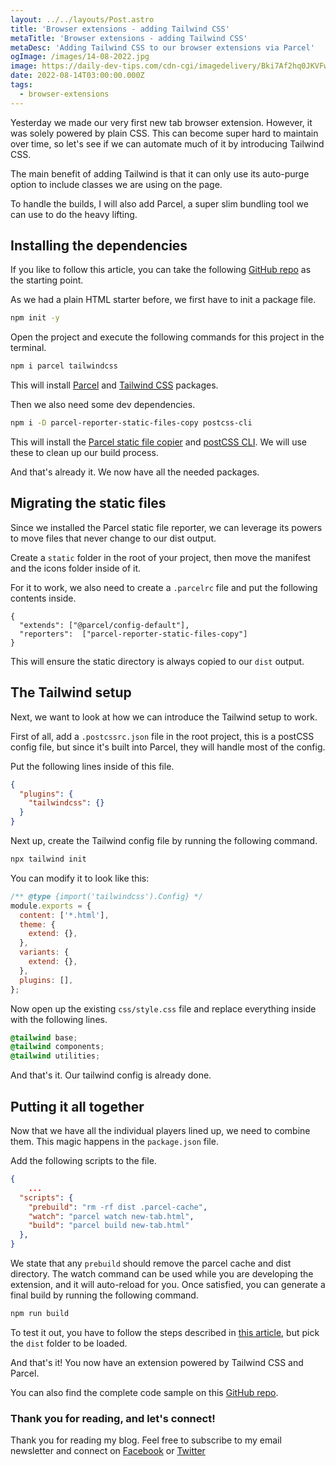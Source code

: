 ```yaml
---
layout: ../../layouts/Post.astro
title: 'Browser extensions - adding Tailwind CSS'
metaTitle: 'Browser extensions - adding Tailwind CSS'
metaDesc: 'Adding Tailwind CSS to our browser extensions via Parcel'
ogImage: /images/14-08-2022.jpg
image: https://daily-dev-tips.com/cdn-cgi/imagedelivery/Bki7Af2hq0JKVFw1XYYMQg/ac2b9d3a-31b0-41bf-2204-9a4b28bc1800
date: 2022-08-14T03:00:00.000Z
tags:
  - browser-extensions
---
```


Yesterday we made our very first new tab browser extension.
However, it was solely powered by plain CSS. This can become super hard to maintain over time, so let's see if we can automate much of it by introducing Tailwind CSS.

The main benefit of adding Tailwind is that it can only use its auto-purge option to include classes we are using on the page.

To handle the builds, I will also add Parcel, a super slim bundling tool we can use to do the heavy lifting.

## Installing the dependencies

If you like to follow this article, you can take the following [GitHub repo](https://github.com/rebelchris/new-tab-extension/tree/part-1) as the starting point.

As we had a plain HTML starter before, we first have to init a package file.

```bash
npm init -y
```

Open the project and execute the following commands for this project in the terminal.

```bash
npm i parcel tailwindcss
```

This will install [Parcel](https://parceljs.org/) and [Tailwind CSS](https://tailwindcss.com/) packages.

Then we also need some dev dependencies.

```bash
npm i -D parcel-reporter-static-files-copy postcss-cli
```

This will install the [Parcel static file copier](https://github.com/elwin013/parcel-reporter-static-files-copy) and [postCSS CLI](https://www.npmjs.com/package/postcss-cli).
We will use these to clean up our build process.

And that's already it. We now have all the needed packages.

## Migrating the static files

Since we installed the Parcel static file reporter, we can leverage its powers to move files that never change to our dist output.

Create a `static` folder in the root of your project, then move the manifest and the icons folder inside of it.

For it to work, we also need to create a `.parcelrc` file and put the following contents inside.

```
{
  "extends": ["@parcel/config-default"],
  "reporters":  ["parcel-reporter-static-files-copy"]
}
```

This will ensure the static directory is always copied to our `dist` output.

## The Tailwind setup

Next, we want to look at how we can introduce the Tailwind setup to work.

First of all, add a `.postcssrc.json` file in the root project, this is a postCSS config file, but since it's built into Parcel, they will handle most of the config.

Put the following lines inside of this file.

```json
{
  "plugins": {
    "tailwindcss": {}
  }
}
```

Next up, create the Tailwind config file by running the following command.

```bash
npx tailwind init
```

You can modify it to look like this:

```js
/** @type {import('tailwindcss').Config} */
module.exports = {
  content: ['*.html'],
  theme: {
    extend: {},
  },
  variants: {
    extend: {},
  },
  plugins: [],
};
```

Now open up the existing `css/style.css` file and replace everything inside with the following lines.

```css
@tailwind base;
@tailwind components;
@tailwind utilities;
```

And that's it. Our tailwind config is already done.

## Putting it all together

Now that we have all the individual players lined up, we need to combine them.
This magic happens in the `package.json` file.

Add the following scripts to the file.

```json
{
	...
  "scripts": {
    "prebuild": "rm -rf dist .parcel-cache",
    "watch": "parcel watch new-tab.html",
    "build": "parcel build new-tab.html"
  },
}
```

We state that any `prebuild` should remove the parcel cache and dist directory.
The watch command can be used while you are developing the extension, and it will auto-reload for you.
Once satisfied, you can generate a final build by running the following command.

```bash
npm run build
```

To test it out, you have to follow the steps described in [this article](https://daily-dev-tips.com/posts/browser-extensions-new-tab-extension/#testing-the-extension), but pick the `dist` folder to be loaded.

And that's it!
You now have an extension powered by Tailwind CSS and Parcel.

You can also find the complete code sample on this [GitHub repo](https://github.com/rebelchris/new-tab-extension/tree/tailwind).

### Thank you for reading, and let's connect!

Thank you for reading my blog. Feel free to subscribe to my email newsletter and connect on [Facebook](https://www.facebook.com/DailyDevTipsBlog) or [Twitter](https://twitter.com/DailyDevTips1)
